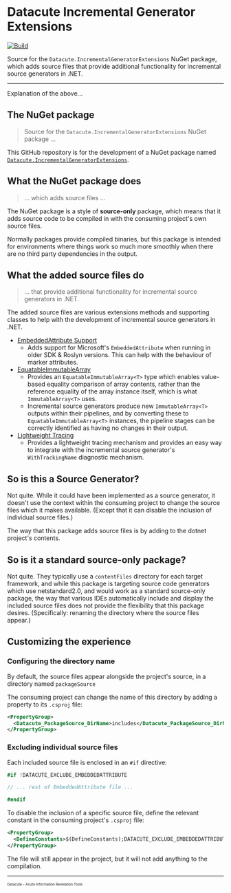 # Datacute Incremental Generator Extensions

[![Build](https://github.com/datacute/IncrementalGeneratorExtensions/actions/workflows/ci.yml/badge.svg)](https://github.com/datacute/IncrementalGeneratorExtensions/actions/workflows/ci.yml)

Source for the `Datacute.IncrementalGeneratorExtensions` NuGet package,
which adds source files that provide additional functionality
for incremental source generators in .NET.

---
Explanation of the above...

## The NuGet package

> Source for the `Datacute.IncrementalGeneratorExtensions` NuGet package ...

This GitHub repository is for the development of a NuGet package named
[`Datacute.IncrementalGeneratorExtensions`](https://www.nuget.org/packages/Datacute.IncrementalGeneratorExtensions).

## What the NuGet package does

> ... which adds source files ...

The NuGet package is a style of **source-only** package, which means that it adds 
source code to be compiled in with the consuming project's own source files.

Normally packages provide compiled binaries, but this package is intended for 
environments where things work so much more smoothly
when there are no third party dependencies in the output.

## What the added source files do

> ... that provide additional functionality
> for incremental source generators in .NET.

The added source files are various extensions methods and supporting classes
to help with the development of incremental source generators in .NET.

- [EmbeddedAttribute Support](IncrementalGeneratorExtensions/EmbeddedAttribute%20README.md)
  - Adds support for Microsoft's `EmbeddedAttribute` when running in older
    SDK & Roslyn versions. This can help with the behaviour of marker attributes.
- [EquatableImmutableArray](IncrementalGeneratorExtensions/EquatableImmutableArray%20README.md)
  - Provides an `EquatableImmutableArray<T>` type which enables value-based
    equality comparison of array contents, rather than the reference equality
    of the array instance itself, which is what `ImmutableArray<T>` uses.
  - Incremental source generators produce new `ImmutableArray<T>` outputs within their
    pipelines, and by converting these to `EquatableImmutableArray<T>` instances,
    the pipeline stages can be correctly identified as having no changes in their
    output.
- [Lightweight Tracing](IncrementalGeneratorExtensions/LightweightTrace%20README.md)
  - Provides a lightweight tracing mechanism and provides an easy way to integrate
    with the incremental source generator's `WithTrackingName` diagnostic mechanism.

## So is this a Source Generator?

Not quite. While it could have been implemented as a source generator,
it doesn't use the context within the consuming project
to change the source files which it makes available.
(Except that it can disable the inclusion of individual source files.)

The way that this package adds source files is by adding to the dotnet project's contents.

## So is it a standard source-only package?

Not quite. They typically use a `contentFiles` directory for each target framework,
and while this package is targeting source code generators which use netstandard2.0,
and would work as a standard source-only package,
the way that various IDEs automatically include and display the included source files
does not provide the flexibility that this package desires.
(Specifically: renaming the directory where the source files appear.)

## Customizing the experience

### Configuring the directory name

By default, the source files appear alongside the project's source,
in a directory named `packageSource`

The consuming project can change the name of this directory by
adding a property to its `.csproj` file:

```xml
<PropertyGroup>
  <Datacute_PackageSource_DirName>includes</Datacute_PackageSource_DirName>
</PropertyGroup>
```

### Excluding individual source files

Each included source file is enclosed in an `#if` directive:

```csharp
#if !DATACUTE_EXCLUDE_EMBEDDEDATTRIBUTE

// ... rest of EmbeddedAttribute file ...

#endif
```

To disable the inclusion of a specific source file,
define the relevant constant in the consuming project's `.csproj` file:

```XML
<PropertyGroup>
  <DefineConstants>$(DefineConstants);DATACUTE_EXCLUDE_EMBEDDEDATTRIBUTE</DefineConstants>
</PropertyGroup>
```

The file will still appear in the project, but it will not add anything to the compilation.

---
<small>
<small>
<small>
Datacute - Acute Information Revelation Tools
</small>
</small>
</small>